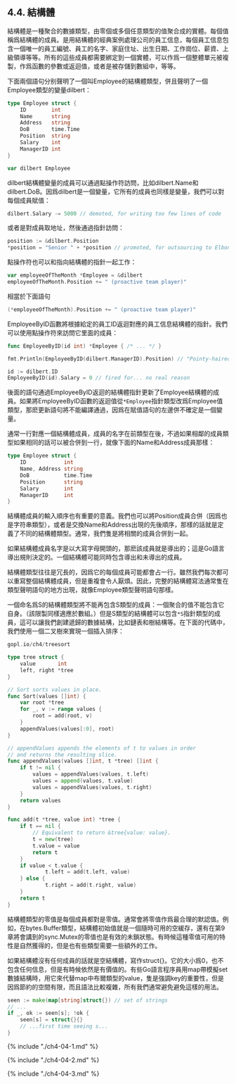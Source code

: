 ## 4.4. 結構體

結構體是一種聚合的數據類型，由零個或多個任意類型的值聚合成的實體。每個值稱爲結構體的成員。是用結構體的經典案例處理公司的員工信息，每個員工信息包含一個唯一的員工編號、員工的名字、家庭住址、出生日期、工作崗位、薪資、上級領導等等。所有的這些成員都需要綁定到一個實體，可以作爲一個整體單元被複製，作爲函數的參數或返迴值，或者是被存儲到數組中，等等。

下面兩個語句分别聲明了一個叫Employee的結構體類型，併且聲明了一個Employee類型的變量dilbert：

```Go
type Employee struct {
	ID        int
	Name      string
	Address   string
	DoB       time.Time
	Position  string
	Salary    int
	ManagerID int
}

var dilbert Employee
```

dilbert結構體變量的成員可以通過點操作符訪問，比如dilbert.Name和dilbert.DoB。因爲dilbert是一個變量，它所有的成員也同樣是變量，我們可以對每個成員賦值：

```Go
dilbert.Salary -= 5000 // demoted, for writing too few lines of code
```

或者是對成員取地址，然後通過指針訪問：

```Go
position := &dilbert.Position
*position = "Senior " + *position // promoted, for outsourcing to Elbonia
```

點操作符也可以和指向結構體的指針一起工作：

```Go
var employeeOfTheMonth *Employee = &dilbert
employeeOfTheMonth.Position += " (proactive team player)"
```

相當於下面語句

```Go
(*employeeOfTheMonth).Position += " (proactive team player)"
```

EmployeeByID函數將根據給定的員工ID返迴對應的員工信息結構體的指針。我們可以使用點操作符來訪問它里面的成員：

```Go
func EmployeeByID(id int) *Employee { /* ... */ }

fmt.Println(EmployeeByID(dilbert.ManagerID).Position) // "Pointy-haired boss"

id := dilbert.ID
EmployeeByID(id).Salary = 0 // fired for... no real reason
```

後面的語句通過EmployeeByID返迴的結構體指針更新了Employee結構體的成員。如果將EmployeeByID函數的返迴值從`*Employee`指針類型改爲Employee值類型，那麽更新語句將不能編譯通過，因爲在賦值語句的左邊併不確定是一個變量。

通常一行對應一個結構體成員，成員的名字在前類型在後，不過如果相鄰的成員類型如果相同的話可以被合併到一行，就像下面的Name和Address成員那樣：

```Go
type Employee struct {
	ID            int
	Name, Address string
	DoB           time.Time
	Position      string
	Salary        int
	ManagerID     int
}
```

結構體成員的輸入順序也有重要的意義。我們也可以將Position成員合併（因爲也是字符串類型），或者是交換Name和Address出現的先後順序，那樣的話就是定義了不同的結構體類型。通常，我們隻是將相關的成員合併到一起。

如果結構體成員名字是以大寫字母開頭的，那麽該成員就是導出的；這是Go語言導出規則決定的。一個結構體可能同時包含導出和未導出的成員。

結構體類型往往是冗長的，因爲它的每個成員可能都會占一行。雖然我們每次都可以重寫整個結構體成員，但是重複會令人厭煩。因此，完整的結構體寫法通常隻在類型聲明語句的地方出現，就像Employee類型聲明語句那樣。

一個命名爲S的結構體類型將不能再包含S類型的成員：一個聚合的值不能包含它自身。（該限製同樣適應於數組。）但是S類型的結構體可以包含`*S`指針類型的成員，這可以讓我們創建遞歸的數據結構，比如鏈表和樹結構等。在下面的代碼中，我們使用一個二叉樹來實現一個插入排序：

```Go
gopl.io/ch4/treesort

type tree struct {
	value       int
	left, right *tree
}

// Sort sorts values in place.
func Sort(values []int) {
	var root *tree
	for _, v := range values {
		root = add(root, v)
	}
	appendValues(values[:0], root)
}

// appendValues appends the elements of t to values in order
// and returns the resulting slice.
func appendValues(values []int, t *tree) []int {
	if t != nil {
		values = appendValues(values, t.left)
		values = append(values, t.value)
		values = appendValues(values, t.right)
	}
	return values
}

func add(t *tree, value int) *tree {
	if t == nil {
		// Equivalent to return &tree{value: value}.
		t = new(tree)
		t.value = value
		return t
	}
	if value < t.value {
			t.left = add(t.left, value)
	} else {
			t.right = add(t.right, value)
	}
	return t
}
```

結構體類型的零值是每個成員都對是零值。通常會將零值作爲最合理的默認值。例如，在bytes.Buffer類型，結構體初始值就是一個隨時可用的空緩存，還有在第9章將會講到的sync.Mutex的零值也是有效的未鎖狀態。有時候這種零值可用的特性是自然獲得的，但是也有些類型需要一些額外的工作。

如果結構體沒有任何成員的話就是空結構體，寫作struct{}。它的大小爲0，也不包含任何信息，但是有時候依然是有價值的。有些Go語言程序員用map帶模擬set數據結構時，用它來代替map中布爾類型的value，隻是強調key的重要性，但是因爲節約的空間有限，而且語法比較複雜，所有我們通常避免避免這樣的用法。

```Go
seen := make(map[string]struct{}) // set of strings
// ...
if _, ok := seen[s]; !ok {
	seen[s] = struct{}{}
	// ...first time seeing s...
}
```

{% include "./ch4-04-1.md" %}

{% include "./ch4-04-2.md" %}

{% include "./ch4-04-3.md" %}

